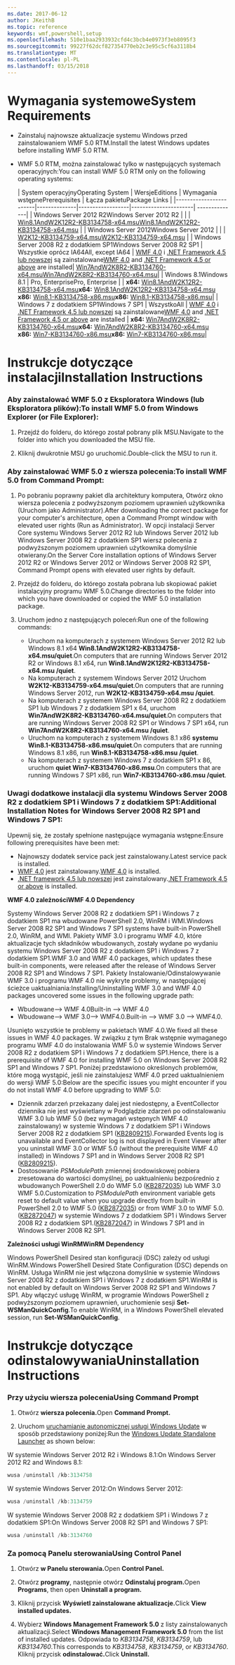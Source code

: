 ```yaml
---
ms.date: 2017-06-12
author: JKeithB
ms.topic: reference
keywords: wmf,powershell,setup
ms.openlocfilehash: 510e1baa2933932cfd4c3bcb4e0973f3eb8095f3
ms.sourcegitcommit: 99227f62dcf827354770eb2c3e95c5cf6a3118b4
ms.translationtype: MT
ms.contentlocale: pl-PL
ms.lasthandoff: 03/15/2018
---
```

# <a name="system-requirements"></a><span data-ttu-id="95938-102">Wymagania systemowe</span><span class="sxs-lookup"><span data-stu-id="95938-102">System Requirements</span></span>

- <span data-ttu-id="95938-103">Zainstaluj najnowsze aktualizacje systemu Windows przed zainstalowaniem WMF 5.0 RTM.</span><span class="sxs-lookup"><span data-stu-id="95938-103">Install the latest Windows updates before installing WMF 5.0 RTM.</span></span>
- <span data-ttu-id="95938-104">WMF 5.0 RTM, można zainstalować tylko w następujących systemach operacyjnych:</span><span class="sxs-lookup"><span data-stu-id="95938-104">You can install WMF 5.0 RTM only on the following operating systems:</span></span>

    | <span data-ttu-id="95938-105">System operacyjny</span><span class="sxs-lookup"><span data-stu-id="95938-105">Operating System</span></span>       | <span data-ttu-id="95938-106">Wersje</span><span class="sxs-lookup"><span data-stu-id="95938-106">Editions</span></span>         | <span data-ttu-id="95938-107">Wymagania wstępne</span><span class="sxs-lookup"><span data-stu-id="95938-107">Prerequisites</span></span>        |  <span data-ttu-id="95938-108">Łącza pakietu</span><span class="sxs-lookup"><span data-stu-id="95938-108">Package Links</span></span> |
    |------------------------|--------------|------------------|----------------------| --------------|
    | <span data-ttu-id="95938-109">Windows Server 2012 R2</span><span class="sxs-lookup"><span data-stu-id="95938-109">Windows Server 2012 R2</span></span> |  |  | [<span data-ttu-id="95938-110">Win8.1AndW2K12R2-KB3134758-x64.msu</span><span class="sxs-lookup"><span data-stu-id="95938-110">Win8.1AndW2K12R2-KB3134758-x64.msu</span></span>](http://go.microsoft.com/fwlink/?LinkId=717507) |
    | <span data-ttu-id="95938-111">Windows Server 2012</span><span class="sxs-lookup"><span data-stu-id="95938-111">Windows Server 2012</span></span>    |  |  | [<span data-ttu-id="95938-112">W2K12-KB3134759-x64.msu</span><span class="sxs-lookup"><span data-stu-id="95938-112">W2K12-KB3134759-x64.msu</span></span>](http://go.microsoft.com/fwlink/?LinkId=717506) |
    | <span data-ttu-id="95938-113">Windows Server 2008 R2 z dodatkiem SP1</span><span class="sxs-lookup"><span data-stu-id="95938-113">Windows Server 2008 R2 SP1</span></span> | <span data-ttu-id="95938-114">Wszystkie oprócz IA64</span><span class="sxs-lookup"><span data-stu-id="95938-114">All, except IA64</span></span> | <span data-ttu-id="95938-115">[WMF 4.0](http://www.microsoft.com/en-us/download/details.aspx?id=40855) i [.NET Framework 4.5 lub nowszej](https://msdn.microsoft.com/library/5a4x27ek.aspx) są zainstalowane</span><span class="sxs-lookup"><span data-stu-id="95938-115">[WMF 4.0](http://www.microsoft.com/en-us/download/details.aspx?id=40855) and [.NET Framework 4.5 or above](https://msdn.microsoft.com/library/5a4x27ek.aspx) are installed</span></span>| [<span data-ttu-id="95938-116">Win7AndW2K8R2-KB3134760-x64.msu</span><span class="sxs-lookup"><span data-stu-id="95938-116">Win7AndW2K8R2-KB3134760-x64.msu</span></span>](http://go.microsoft.com/fwlink/?LinkId=717504)|
    | <span data-ttu-id="95938-117">Windows 8.1</span><span class="sxs-lookup"><span data-stu-id="95938-117">Windows 8.1</span></span> | <span data-ttu-id="95938-118">Pro, Enterprise</span><span class="sxs-lookup"><span data-stu-id="95938-118">Pro, Enterprise</span></span> | | <span data-ttu-id="95938-119">**x64:**  [Win8.1AndW2K12R2-KB3134758-x64.msu](http://go.microsoft.com/fwlink/?LinkId=717507)</span><span class="sxs-lookup"><span data-stu-id="95938-119">**x64:**  [Win8.1AndW2K12R2-KB3134758-x64.msu](http://go.microsoft.com/fwlink/?LinkId=717507)</span></span> </br> <span data-ttu-id="95938-120">**x86:**  [Win8.1-KB3134758-x86.msu](http://go.microsoft.com/fwlink/?LinkID=717963)</span><span class="sxs-lookup"><span data-stu-id="95938-120">**x86:**  [Win8.1-KB3134758-x86.msu](http://go.microsoft.com/fwlink/?LinkID=717963)</span></span>|
    | <span data-ttu-id="95938-121">Windows 7 z dodatkiem SP1</span><span class="sxs-lookup"><span data-stu-id="95938-121">Windows 7 SP1</span></span> | <span data-ttu-id="95938-122">Wszystko</span><span class="sxs-lookup"><span data-stu-id="95938-122">All</span></span> | <span data-ttu-id="95938-123">[WMF 4.0](http://www.microsoft.com/en-us/download/details.aspx?id=40855) i [.NET Framework 4.5 lub nowszej](https://msdn.microsoft.com/library/5a4x27ek.aspx) są zainstalowane</span><span class="sxs-lookup"><span data-stu-id="95938-123">[WMF 4.0](http://www.microsoft.com/en-us/download/details.aspx?id=40855) and [.NET Framework 4.5 or above](https://msdn.microsoft.com/library/5a4x27ek.aspx) are installed</span></span> | <span data-ttu-id="95938-124">**x64:**  [Win7AndW2K8R2-KB3134760-x64.msu](http://go.microsoft.com/fwlink/?LinkId=717504)</span><span class="sxs-lookup"><span data-stu-id="95938-124">**x64:**  [Win7AndW2K8R2-KB3134760-x64.msu](http://go.microsoft.com/fwlink/?LinkId=717504)</span></span>  </br> <span data-ttu-id="95938-125">**x86:**  [Win7-KB3134760-x86.msu](http://go.microsoft.com/fwlink/?LinkID=717962)</span><span class="sxs-lookup"><span data-stu-id="95938-125">**x86:**  [Win7-KB3134760-x86.msu](http://go.microsoft.com/fwlink/?LinkID=717962)</span></span>|

# <a name="installation-instructions"></a><span data-ttu-id="95938-126">Instrukcje dotyczące instalacji</span><span class="sxs-lookup"><span data-stu-id="95938-126">Installation Instructions</span></span>

### <a name="to-install-wmf-50-from-windows-explorer-or-file-explorer"></a><span data-ttu-id="95938-127">Aby zainstalować WMF 5.0 z Eksploratora Windows (lub Eksploratora plików):</span><span class="sxs-lookup"><span data-stu-id="95938-127">To install WMF 5.0 from Windows Explorer (or File Explorer):</span></span>

1. <span data-ttu-id="95938-128">Przejdź do folderu, do którego został pobrany plik MSU.</span><span class="sxs-lookup"><span data-stu-id="95938-128">Navigate to the folder into which you downloaded the MSU file.</span></span>

2. <span data-ttu-id="95938-129">Kliknij dwukrotnie MSU go uruchomić.</span><span class="sxs-lookup"><span data-stu-id="95938-129">Double-click the MSU to run it.</span></span>

### <a name="to-install-wmf-50-from-command-prompt"></a><span data-ttu-id="95938-130">Aby zainstalować WMF 5.0 z wiersza polecenia:</span><span class="sxs-lookup"><span data-stu-id="95938-130">To install WMF 5.0 from Command Prompt:</span></span>

1. <span data-ttu-id="95938-131">Po pobraniu poprawny pakiet dla architektury komputera, Otwórz okno wiersza polecenia z podwyższonym poziomem uprawnień użytkownika (Uruchom jako Administrator).</span><span class="sxs-lookup"><span data-stu-id="95938-131">After downloading the correct package for your computer's architecture, open a Command Prompt window with elevated user rights (Run as Administrator).</span></span> <span data-ttu-id="95938-132">W opcji instalacji Server Core systemu Windows Server 2012 R2 lub Windows Server 2012 lub Windows Server 2008 R2 z dodatkiem SP1 wiersz polecenia z podwyższonym poziomem uprawnień użytkownika domyślnie otwierany.</span><span class="sxs-lookup"><span data-stu-id="95938-132">On the Server Core installation options of Windows Server 2012 R2 or Windows Server 2012 or Windows Server 2008 R2 SP1, Command Prompt opens with elevated user rights by default.</span></span>

2. <span data-ttu-id="95938-133">Przejdź do folderu, do którego została pobrana lub skopiować pakiet instalacyjny programu WMF 5.0.</span><span class="sxs-lookup"><span data-stu-id="95938-133">Change directories to the folder into which you have downloaded or copied the WMF 5.0 installation package.</span></span>

3. <span data-ttu-id="95938-134">Uruchom jedno z następujących poleceń:</span><span class="sxs-lookup"><span data-stu-id="95938-134">Run one of the following commands:</span></span>
    - <span data-ttu-id="95938-135">Uruchom na komputerach z systemem Windows Server 2012 R2 lub Windows 8.1 x64 **Win8.1AndW2K12R2-KB3134758-x64.msu/quiet**.</span><span class="sxs-lookup"><span data-stu-id="95938-135">On computers that are running Windows Server 2012 R2 or Windows 8.1 x64, run **Win8.1AndW2K12R2-KB3134758-x64.msu /quiet**.</span></span>
    - <span data-ttu-id="95938-136">Na komputerach z systemem Windows Server 2012 Uruchom **W2K12-KB3134759-x64.msu/quiet**.</span><span class="sxs-lookup"><span data-stu-id="95938-136">On computers that are running Windows Server 2012, run **W2K12-KB3134759-x64.msu /quiet**.</span></span>
    - <span data-ttu-id="95938-137">Na komputerach z systemem Windows Server 2008 R2 z dodatkiem SP1 lub Windows 7 z dodatkiem SP1 x 64, uruchom **Win7AndW2K8R2-KB3134760-x64.msu/quiet**.</span><span class="sxs-lookup"><span data-stu-id="95938-137">On computers that are running Windows Server 2008 R2 SP1 or Windows 7 SP1 x64, run **Win7AndW2K8R2-KB3134760-x64.msu /quiet**.</span></span>
    - <span data-ttu-id="95938-138">Uruchom na komputerach z systemem Windows 8.1 x86 **systemu Win8.1-KB3134758-x86.msu/quiet**.</span><span class="sxs-lookup"><span data-stu-id="95938-138">On computers that are running Windows 8.1 x86, run **Win8.1-KB3134758-x86.msu /quiet**.</span></span>
    - <span data-ttu-id="95938-139">Na komputerach z systemem Windows 7 z dodatkiem SP1 x 86, uruchom **quiet Win7-KB3134760-x86.msu**.</span><span class="sxs-lookup"><span data-stu-id="95938-139">On computers that are running Windows 7 SP1 x86, run **Win7-KB3134760-x86.msu /quiet**.</span></span>

### <a name="additional-installation-notes-for-windows-server-2008-r2-sp1-and-windows-7-sp1"></a><span data-ttu-id="95938-140">Uwagi dodatkowe instalacji dla systemu Windows Server 2008 R2 z dodatkiem SP1 i Windows 7 z dodatkiem SP1:</span><span class="sxs-lookup"><span data-stu-id="95938-140">Additional Installation Notes for Windows Server 2008 R2 SP1 and Windows 7 SP1:</span></span>

<span data-ttu-id="95938-141">Upewnij się, że zostały spełnione następujące wymagania wstępne:</span><span class="sxs-lookup"><span data-stu-id="95938-141">Ensure following prerequisites have been met:</span></span>
- <span data-ttu-id="95938-142">Najnowszy dodatek service pack jest zainstalowany.</span><span class="sxs-lookup"><span data-stu-id="95938-142">Latest service pack is installed.</span></span>
- <span data-ttu-id="95938-143">[WMF 4.0](http://www.microsoft.com/en-us/download/details.aspx?id=40855) jest zainstalowany.</span><span class="sxs-lookup"><span data-stu-id="95938-143">[WMF 4.0](http://www.microsoft.com/en-us/download/details.aspx?id=40855) is installed.</span></span>
- <span data-ttu-id="95938-144">[.NET framework 4.5 lub nowszej](https://msdn.microsoft.com/library/5a4x27ek.aspx) jest zainstalowany.</span><span class="sxs-lookup"><span data-stu-id="95938-144">[.NET Framework 4.5 or above](https://msdn.microsoft.com/library/5a4x27ek.aspx) is installed.</span></span>

<span data-ttu-id="95938-145">**WMF 4.0 zależności**</span><span class="sxs-lookup"><span data-stu-id="95938-145">**WMF 4.0 Dependency**</span></span>

<span data-ttu-id="95938-146">Systemy Windows Server 2008 R2 z dodatkiem SP1 i Windows 7 z dodatkiem SP1 ma wbudowane PowerShell 2.0, WinRM i WMI.</span><span class="sxs-lookup"><span data-stu-id="95938-146">Windows Server 2008 R2 SP1 and Windows 7 SP1 systems have built-in PowerShell 2.0, WinRM, and WMI.</span></span> <span data-ttu-id="95938-147">Pakiety WMF 3.0 i programu WMF 4.0, które aktualizacje tych składników wbudowanych, zostały wydane po wydaniu systemu Windows Server 2008 R2 z dodatkiem SP1 i Windows 7 z dodatkiem SP1.</span><span class="sxs-lookup"><span data-stu-id="95938-147">WMF 3.0 and WMF 4.0 packages, which updates these built-in components, were released after the release of Windows Server 2008 R2 SP1 and Windows 7 SP1.</span></span> <span data-ttu-id="95938-148">Pakiety Instalowanie/Odinstalowywanie WMF 3.0 i programu WMF 4.0 nie wykryte problemy, w następującej ścieżce uaktualniania:</span><span class="sxs-lookup"><span data-stu-id="95938-148">Installing/Uninstalling WMF 3.0 and WMF 4.0 packages uncovered some issues in the following upgrade path:</span></span>

- <span data-ttu-id="95938-149">Wbudowane--> WMF 4.0</span><span class="sxs-lookup"><span data-stu-id="95938-149">Built-in --> WMF 4.0</span></span>
- <span data-ttu-id="95938-150">Wbudowane--> WMF 3.0--> WMF4.0.</span><span class="sxs-lookup"><span data-stu-id="95938-150">Built-in --> WMF 3.0 --> WMF4.0.</span></span> 

<span data-ttu-id="95938-151">Usunięto wszystkie te problemy w pakietach WMF 4.0.</span><span class="sxs-lookup"><span data-stu-id="95938-151">We fixed all these issues in WMF 4.0 packages.</span></span> <span data-ttu-id="95938-152">W związku z tym Brak wstępnie wymaganego programu WMF 4.0 do instalowania WMF 5.0 w systemie Windows Server 2008 R2 z dodatkiem SP1 i Windows 7 z dodatkiem SP1.</span><span class="sxs-lookup"><span data-stu-id="95938-152">Hence, there is a prerequisite of WMF 4.0 for installing WMF 5.0 on Windows Server 2008 R2 SP1 and Windows 7 SP1.</span></span> <span data-ttu-id="95938-153">Poniżej przedstawiono określonych problemów, które mogą wystąpić, jeśli nie zainstalujesz WMF 4.0 przed uaktualnieniem do wersji WMF 5.0:</span><span class="sxs-lookup"><span data-stu-id="95938-153">Below are the specific issues you might encounter if you do not install WMF 4.0 before upgrading to WMF 5.0:</span></span>

- <span data-ttu-id="95938-154">Dziennik zdarzeń przekazany dalej jest niedostępny, a EventCollector dziennika nie jest wyświetlany w Podglądzie zdarzeń po odinstalowaniu WMF 3.0 lub WMF 5.0 (bez wymagań wstępnych WMF 4.0 zainstalowany) w systemie Windows 7 z dodatkiem SP1 i Windows Server 2008 R2 z dodatkiem SP1 ([KB2809215](https://support.microsoft.com/en-us/kb/2809215)).</span><span class="sxs-lookup"><span data-stu-id="95938-154">Forwarded Events log is unavailable and EventCollector log is not displayed in Event Viewer after you uninstall WMF 3.0 or WMF 5.0 (without the prerequisite WMF 4.0 installed) in Windows 7 SP1 and in Windows Server 2008 R2 SP1 ([KB2809215](https://support.microsoft.com/en-us/kb/2809215)).</span></span>
- <span data-ttu-id="95938-155">Dostosowanie *PSModulePath* zmiennej środowiskowej pobiera zresetowana do wartości domyślnej, po uaktualnieniu bezpośrednio z wbudowanych PowerShell 2.0 do WMF 5.0 ([KB2872035](https://support.microsoft.com/en-us/kb/2872035)) lub WMF 3.0 WMF 5.0.</span><span class="sxs-lookup"><span data-stu-id="95938-155">Customization to *PSModulePath* environment variable gets reset to default value when you upgrade directly from built-in PowerShell 2.0 to WMF 5.0 ([KB2872035](https://support.microsoft.com/en-us/kb/2872035)) or from WMF 3.0 to WMF 5.0.</span></span> <span data-ttu-id="95938-156">([KB2872047](https://support.microsoft.com/en-us/kb/2872047)) w systemie Windows 7 z dodatkiem SP1 i Windows Server 2008 R2 z dodatkiem SP1.</span><span class="sxs-lookup"><span data-stu-id="95938-156">([KB2872047](https://support.microsoft.com/en-us/kb/2872047)) in Windows 7 SP1 and in Windows Server 2008 R2 SP1.</span></span>

<span data-ttu-id="95938-157">**Zależności usługi WinRM**</span><span class="sxs-lookup"><span data-stu-id="95938-157">**WinRM Dependency**</span></span>

<span data-ttu-id="95938-158">Windows PowerShell Desired stan konfiguracji (DSC) zależy od usługi WinRM.</span><span class="sxs-lookup"><span data-stu-id="95938-158">Windows PowerShell Desired State Configuration (DSC) depends on WinRM.</span></span> <span data-ttu-id="95938-159">Usługa WinRM nie jest włączona domyślnie w systemie Windows Server 2008 R2 z dodatkiem SP1 i Windows 7 z dodatkiem SP1.</span><span class="sxs-lookup"><span data-stu-id="95938-159">WinRM is not enabled by default on Windows Server 2008 R2 SP1 and Windows 7 SP1.</span></span> <span data-ttu-id="95938-160">Aby włączyć usługę WinRM, w programie Windows PowerShell z podwyższonym poziomem uprawnień, uruchomienie sesji **Set-WSManQuickConfig**.</span><span class="sxs-lookup"><span data-stu-id="95938-160">To enable WinRM, in a Windows PowerShell elevated session, run **Set-WSManQuickConfig**.</span></span>

# <a name="uninstallation-instructions"></a><span data-ttu-id="95938-161">Instrukcje dotyczące odinstalowywania</span><span class="sxs-lookup"><span data-stu-id="95938-161">Uninstallation Instructions</span></span>

### <a name="using-command-prompt"></a><span data-ttu-id="95938-162">Przy użyciu wiersza polecenia</span><span class="sxs-lookup"><span data-stu-id="95938-162">Using Command Prompt</span></span>

1.  <span data-ttu-id="95938-163">Otwórz **wiersza polecenia.**</span><span class="sxs-lookup"><span data-stu-id="95938-163">Open **Command Prompt.**</span></span>

2.  <span data-ttu-id="95938-164">Uruchom [uruchamianie autonomicznej usługi Windows Update](https://support.microsoft.com/en-us/kb/934307) w sposób przedstawiony poniżej:</span><span class="sxs-lookup"><span data-stu-id="95938-164">Run the [Windows Update Standalone Launcher](https://support.microsoft.com/en-us/kb/934307) as shown below:</span></span>

<span data-ttu-id="95938-165">W systemie Windows Server 2012 R2 i Windows 8.1:</span><span class="sxs-lookup"><span data-stu-id="95938-165">On Windows Server 2012 R2 and Windows 8.1:</span></span>
```powershell
wusa /uninstall /kb:3134758
```
<span data-ttu-id="95938-166">W systemie Windows Server 2012:</span><span class="sxs-lookup"><span data-stu-id="95938-166">On Windows Server 2012:</span></span>
```powershell
wusa /uninstall /kb:3134759
```
<span data-ttu-id="95938-167">W systemie Windows Server 2008 R2 z dodatkiem SP1 i Windows 7 z dodatkiem SP1:</span><span class="sxs-lookup"><span data-stu-id="95938-167">On Windows Server 2008 R2 SP1 and Windows 7 SP1:</span></span>
```powershell
wusa /uninstall /kb:3134760
```

### <a name="using-control-panel"></a><span data-ttu-id="95938-168">Za pomocą Panelu sterowania</span><span class="sxs-lookup"><span data-stu-id="95938-168">Using Control Panel</span></span>

1.  <span data-ttu-id="95938-169">Otwórz **w Panelu sterowania.**</span><span class="sxs-lookup"><span data-stu-id="95938-169">Open **Control Panel.**</span></span>

2.  <span data-ttu-id="95938-170">Otwórz **programy**, następnie otwórz **Odinstaluj program.**</span><span class="sxs-lookup"><span data-stu-id="95938-170">Open **Programs**, then open **Uninstall a program.**</span></span>

3.  <span data-ttu-id="95938-171">Kliknij przycisk **Wyświetl zainstalowane aktualizacje.**</span><span class="sxs-lookup"><span data-stu-id="95938-171">Click **View installed updates.**</span></span>

4.  <span data-ttu-id="95938-172">Wybierz **Windows Management Framework 5.0** z listy zainstalowanych aktualizacji.</span><span class="sxs-lookup"><span data-stu-id="95938-172">Select **Windows Management Framework 5.0** from the list of installed updates.</span></span> <span data-ttu-id="95938-173">Odpowiada to *KB3134758*, *KB3134759*, lub *KB3134760*.</span><span class="sxs-lookup"><span data-stu-id="95938-173">This corresponds to *KB3134758*, *KB3134759*, or *KB3134760*.</span></span> <span data-ttu-id="95938-174">Kliknij przycisk **odinstalować.**</span><span class="sxs-lookup"><span data-stu-id="95938-174">Click **Uninstall.**</span></span>

